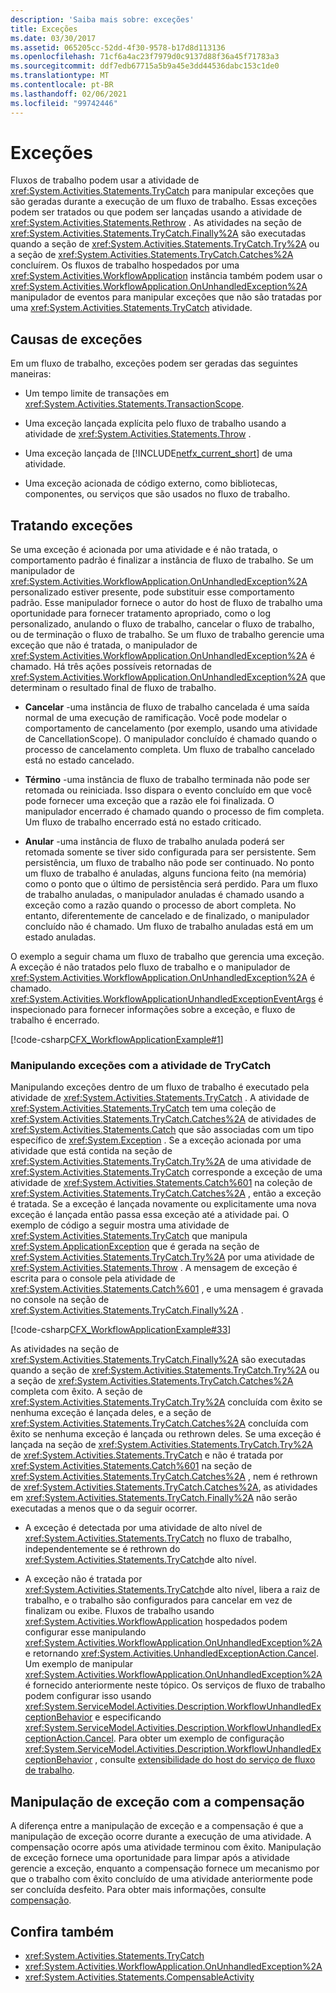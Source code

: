 ```yaml
---
description: 'Saiba mais sobre: exceções'
title: Exceções
ms.date: 03/30/2017
ms.assetid: 065205cc-52dd-4f30-9578-b17d8d113136
ms.openlocfilehash: 71cf6a4ac23f7979d0c9137d88f36a45f71783a3
ms.sourcegitcommit: ddf7edb67715a5b9a45e3dd44536dabc153c1de0
ms.translationtype: MT
ms.contentlocale: pt-BR
ms.lasthandoff: 02/06/2021
ms.locfileid: "99742446"
---
```

# <a name="exceptions"></a>Exceções

Fluxos de trabalho podem usar a atividade de <xref:System.Activities.Statements.TryCatch> para manipular exceções que são geradas durante a execução de um fluxo de trabalho. Essas exceções podem ser tratados ou que podem ser lançadas usando a atividade de <xref:System.Activities.Statements.Rethrow> . As atividades na seção de <xref:System.Activities.Statements.TryCatch.Finally%2A> são executadas quando a seção de <xref:System.Activities.Statements.TryCatch.Try%2A> ou a seção de <xref:System.Activities.Statements.TryCatch.Catches%2A> concluírem. Os fluxos de trabalho hospedados por uma <xref:System.Activities.WorkflowApplication> instância também podem usar o <xref:System.Activities.WorkflowApplication.OnUnhandledException%2A> manipulador de eventos para manipular exceções que não são tratadas por uma <xref:System.Activities.Statements.TryCatch> atividade.  
  
## <a name="causes-of-exceptions"></a>Causas de exceções  

 Em um fluxo de trabalho, exceções podem ser geradas das seguintes maneiras:  
  
- Um tempo limite de transações em <xref:System.Activities.Statements.TransactionScope>.  
  
- Uma exceção lançada explícita pelo fluxo de trabalho usando a atividade de <xref:System.Activities.Statements.Throw> .  
  
- Uma exceção lançada de [!INCLUDE[netfx_current_short](../../../includes/netfx-current-short-md.md)] de uma atividade.  
  
- Uma exceção acionada de código externo, como bibliotecas, componentes, ou serviços que são usados no fluxo de trabalho.  
  
## <a name="handling-exceptions"></a>Tratando exceções  

 Se uma exceção é acionada por uma atividade e é não tratada, o comportamento padrão é finalizar a instância de fluxo de trabalho. Se um manipulador de <xref:System.Activities.WorkflowApplication.OnUnhandledException%2A> personalizado estiver presente, pode substituir esse comportamento padrão. Esse manipulador fornece o autor do host de fluxo de trabalho uma oportunidade para fornecer tratamento apropriado, como o log personalizado, anulando o fluxo de trabalho, cancelar o fluxo de trabalho, ou de terminação o fluxo de trabalho.  Se um fluxo de trabalho gerencie uma exceção que não é tratada, o manipulador de <xref:System.Activities.WorkflowApplication.OnUnhandledException%2A> é chamado. Há três ações possíveis retornadas de <xref:System.Activities.WorkflowApplication.OnUnhandledException%2A> que determinam o resultado final de fluxo de trabalho.  
  
- **Cancelar** -uma instância de fluxo de trabalho cancelada é uma saída normal de uma execução de ramificação. Você pode modelar o comportamento de cancelamento (por exemplo, usando uma atividade de CancellationScope). O manipulador concluído é chamado quando o processo de cancelamento completa. Um fluxo de trabalho cancelado está no estado cancelado.  
  
- **Término** -uma instância de fluxo de trabalho terminada não pode ser retomada ou reiniciada.  Isso dispara o evento concluído em que você pode fornecer uma exceção que a razão ele foi finalizada. O manipulador encerrado é chamado quando o processo de fim completa. Um fluxo de trabalho encerrado está no estado criticado.  
  
- **Anular** -uma instância de fluxo de trabalho anulada poderá ser retomada somente se tiver sido configurada para ser persistente.  Sem persistência, um fluxo de trabalho não pode ser continuado.  No ponto um fluxo de trabalho é anuladas, alguns funciona feito (na memória) como o ponto que o último de persistência será perdido. Para um fluxo de trabalho anuladas, o manipulador anuladas é chamado usando a exceção como a razão quando o processo de abort completa. No entanto, diferentemente de cancelado e de finalizado, o manipulador concluído não é chamado. Um fluxo de trabalho anuladas está em um estado anuladas.  
  
 O exemplo a seguir chama um fluxo de trabalho que gerencia uma exceção. A exceção é não tratados pelo fluxo de trabalho e o manipulador de <xref:System.Activities.WorkflowApplication.OnUnhandledException%2A> é chamado. <xref:System.Activities.WorkflowApplicationUnhandledExceptionEventArgs> é inspecionado para fornecer informações sobre a exceção, e fluxo de trabalho é encerrado.  
  
 [!code-csharp[CFX_WorkflowApplicationExample#1](~/samples/snippets/csharp/VS_Snippets_CFX/cfx_workflowapplicationexample/cs/program.cs#1)]  
  
### <a name="handling-exceptions-with-the-trycatch-activity"></a>Manipulando exceções com a atividade de TryCatch  

 Manipulando exceções dentro de um fluxo de trabalho é executado pela atividade de <xref:System.Activities.Statements.TryCatch> . A atividade de <xref:System.Activities.Statements.TryCatch> tem uma coleção de <xref:System.Activities.Statements.TryCatch.Catches%2A> de atividades de <xref:System.Activities.Statements.Catch> que são associadas com um tipo específico de <xref:System.Exception> . Se a exceção acionada por uma atividade que está contida na seção de <xref:System.Activities.Statements.TryCatch.Try%2A> de uma atividade de <xref:System.Activities.Statements.TryCatch> corresponde a exceção de uma atividade de <xref:System.Activities.Statements.Catch%601> na coleção de <xref:System.Activities.Statements.TryCatch.Catches%2A> , então a exceção é tratada. Se a exceção é lançada novamente ou explicitamente uma nova exceção é lançada então passa essa exceção até a atividade pai. O exemplo de código a seguir mostra uma atividade de <xref:System.Activities.Statements.TryCatch> que manipula <xref:System.ApplicationException> que é gerada na seção de <xref:System.Activities.Statements.TryCatch.Try%2A> por uma atividade de <xref:System.Activities.Statements.Throw> . A mensagem de exceção é escrita para o console pela atividade de <xref:System.Activities.Statements.Catch%601> , e uma mensagem é gravada no console na seção de <xref:System.Activities.Statements.TryCatch.Finally%2A> .  
  
 [!code-csharp[CFX_WorkflowApplicationExample#33](~/samples/snippets/csharp/VS_Snippets_CFX/cfx_workflowapplicationexample/cs/program.cs#33)]  
  
 As atividades na seção de <xref:System.Activities.Statements.TryCatch.Finally%2A> são executadas quando a seção de <xref:System.Activities.Statements.TryCatch.Try%2A> ou a seção de <xref:System.Activities.Statements.TryCatch.Catches%2A> completa com êxito. A seção de <xref:System.Activities.Statements.TryCatch.Try%2A> concluída com êxito se nenhuma exceção é lançada deles, e a seção de <xref:System.Activities.Statements.TryCatch.Catches%2A> concluída com êxito se nenhuma exceção é lançada ou rethrown deles. Se uma exceção é lançada na seção de <xref:System.Activities.Statements.TryCatch.Try%2A> de <xref:System.Activities.Statements.TryCatch> e não é tratada por <xref:System.Activities.Statements.Catch%601> na seção de <xref:System.Activities.Statements.TryCatch.Catches%2A> , nem é rethrown de <xref:System.Activities.Statements.TryCatch.Catches%2A>, as atividades em <xref:System.Activities.Statements.TryCatch.Finally%2A> não serão executadas a menos que o da seguir ocorrer.  
  
- A exceção é detectada por uma atividade de alto nível de <xref:System.Activities.Statements.TryCatch> no fluxo de trabalho, independentemente se é rethrown do <xref:System.Activities.Statements.TryCatch>de alto nível.  
  
- A exceção não é tratada por <xref:System.Activities.Statements.TryCatch>de alto nível, libera a raiz de trabalho, e o trabalho são configurados para cancelar em vez de finalizam ou exibe. Fluxos de trabalho usando <xref:System.Activities.WorkflowApplication> hospedados podem configurar esse manipulando <xref:System.Activities.WorkflowApplication.OnUnhandledException%2A> e retornando <xref:System.Activities.UnhandledExceptionAction.Cancel>. Um exemplo de manipular <xref:System.Activities.WorkflowApplication.OnUnhandledException%2A> é fornecido anteriormente neste tópico. Os serviços de fluxo de trabalho podem configurar isso usando <xref:System.ServiceModel.Activities.Description.WorkflowUnhandledExceptionBehavior> e especificando <xref:System.ServiceModel.Activities.Description.WorkflowUnhandledExceptionAction.Cancel>. Para obter um exemplo de configuração <xref:System.ServiceModel.Activities.Description.WorkflowUnhandledExceptionBehavior> , consulte [extensibilidade do host do serviço de fluxo de trabalho](../wcf/feature-details/workflow-service-host-extensibility.md).  
  
## <a name="exception-handling-versus-compensation"></a>Manipulação de exceção com a compensação  

 A diferença entre a manipulação de exceção e a compensação é que a manipulação de exceção ocorre durante a execução de uma atividade. A compensação ocorre após uma atividade terminou com êxito. Manipulação de exceção fornece uma oportunidade para limpar após a atividade gerencie a exceção, enquanto a compensação fornece um mecanismo por que o trabalho com êxito concluído de uma atividade anteriormente pode ser concluída desfeito. Para obter mais informações, consulte [compensação](compensation.md).  
  
## <a name="see-also"></a>Confira também

- <xref:System.Activities.Statements.TryCatch>
- <xref:System.Activities.WorkflowApplication.OnUnhandledException%2A>
- <xref:System.Activities.Statements.CompensableActivity>
